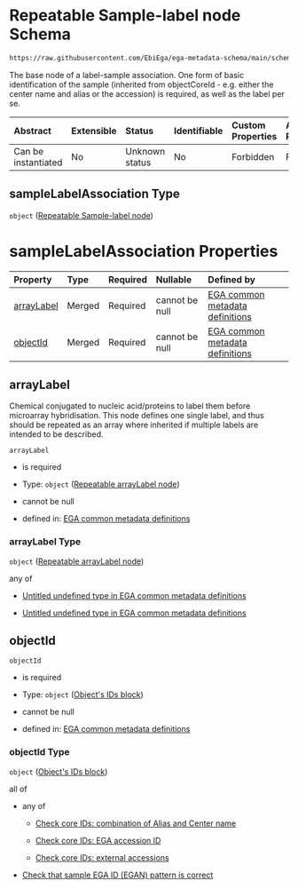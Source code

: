 # Repeatable Sample-label node Schema

```txt
https://raw.githubusercontent.com/EbiEga/ega-metadata-schema/main/schemas/EGA.common-definitions.json#/definitions/sampleLabelAssociation
```

The base node of a label-sample association. One form of basic identification of the sample (inherited from objectCoreId - e.g. either the center name and alias or the accession) is required, as well as the label per se.

| Abstract            | Extensible | Status         | Identifiable | Custom Properties | Additional Properties | Access Restrictions | Defined In                                                                                           |
| :------------------ | :--------- | :------------- | :----------- | :---------------- | :-------------------- | :------------------ | :--------------------------------------------------------------------------------------------------- |
| Can be instantiated | No         | Unknown status | No           | Forbidden         | Forbidden             | none                | [EGA.common-definitions.json\*](../../../schemas/EGA.common-definitions.json "open original schema") |

## sampleLabelAssociation Type

`object` ([Repeatable Sample-label node](ega-4-definitions-repeatable-sample-label-node.md))

# sampleLabelAssociation Properties

| Property                  | Type   | Required | Nullable       | Defined by                                                                                                                                                                                                                                                                        |
| :------------------------ | :----- | :------- | :------------- | :-------------------------------------------------------------------------------------------------------------------------------------------------------------------------------------------------------------------------------------------------------------------------------- |
| [arrayLabel](#arraylabel) | Merged | Required | cannot be null | [EGA common metadata definitions](ega-4-definitions-repeatable-arraylabel-node.md "https://raw.githubusercontent.com/EbiEga/ega-metadata-schema/main/schemas/EGA.common-definitions.json#/definitions/sampleLabelAssociation/properties/arrayLabel")                              |
| [objectId](#objectid)     | Merged | Required | cannot be null | [EGA common metadata definitions](ega-4-definitions-repeatable-sample-label-node-properties-objects-ids-block.md "https://raw.githubusercontent.com/EbiEga/ega-metadata-schema/main/schemas/EGA.common-definitions.json#/definitions/sampleLabelAssociation/properties/objectId") |

## arrayLabel

Chemical conjugated to nucleic acid/proteins to label them before microarray hybridisation. This node defines one single label, and thus should be repeated as an array where inherited if multiple labels are intended to be described.

`arrayLabel`

*   is required

*   Type: `object` ([Repeatable arrayLabel node](ega-4-definitions-repeatable-arraylabel-node.md))

*   cannot be null

*   defined in: [EGA common metadata definitions](ega-4-definitions-repeatable-arraylabel-node.md "https://raw.githubusercontent.com/EbiEga/ega-metadata-schema/main/schemas/EGA.common-definitions.json#/definitions/sampleLabelAssociation/properties/arrayLabel")

### arrayLabel Type

`object` ([Repeatable arrayLabel node](ega-4-definitions-repeatable-arraylabel-node.md))

any of

*   [Untitled undefined type in EGA common metadata definitions](ega-4-definitions-repeatable-arraylabel-node-anyof-0.md "check type definition")

*   [Untitled undefined type in EGA common metadata definitions](ega-4-definitions-repeatable-arraylabel-node-anyof-1.md "check type definition")

## objectId



`objectId`

*   is required

*   Type: `object` ([Object's IDs block](ega-4-definitions-repeatable-sample-label-node-properties-objects-ids-block.md))

*   cannot be null

*   defined in: [EGA common metadata definitions](ega-4-definitions-repeatable-sample-label-node-properties-objects-ids-block.md "https://raw.githubusercontent.com/EbiEga/ega-metadata-schema/main/schemas/EGA.common-definitions.json#/definitions/sampleLabelAssociation/properties/objectId")

### objectId Type

`object` ([Object's IDs block](ega-4-definitions-repeatable-sample-label-node-properties-objects-ids-block.md))

all of

*   any of

    *   [Check core IDs: combination of Alias and Center name](ega-4-definitions-core-identifiers-of-an-object-anyof-check-core-ids-combination-of-alias-and-center-name.md "check type definition")

    *   [Check core IDs: EGA accession ID](ega-4-definitions-core-identifiers-of-an-object-anyof-check-core-ids-ega-accession-id.md "check type definition")

    *   [Check core IDs: external accessions](ega-4-definitions-core-identifiers-of-an-object-anyof-check-core-ids-external-accessions.md "check type definition")

*   [Check that sample EGA ID (EGAN) pattern is correct](ega-4-definitions-repeatable-sample-label-node-properties-objects-ids-block-allof-check-that-sample-ega-id-egan-pattern-is-correct.md "check type definition")
